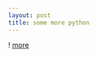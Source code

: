 ```yaml
---
layout: post
title: some more python
---
```


! [more](https://lh3.googleusercontent.com/lVqkb_XlBbdbuPhAMF3fmLEZRSeHtlNYbQFOHEvcU8OZdwpPwlzmsbaL7n1CpZmsvcAQZ31l8OAGldR8RYmmEB4TfMNNb2KbB3NS9-_CuDfb-R-D_7ovLsUWg9fEh_K1Bt7PlUCpFRIPDzKCZs2eeaww0eDiUmEq840ayK-_F6qyOVczbEkywDzjb_IVDp1REAmfN7SUNyH8q27vfHsQBDqej7WH_xC82r6xQWxGMh-VDOBjS8A3r-q3oCY2MCj5WcjGWwh7eYsPl4e9Us3ooXlxyOX6zAY9IcjXN8C7c4RZRBJ4vuDoKZsIRRHVn3Hu-Kk9H2Y1djWtcSfhG10twf2tjaiRMX6uM0M_weKPZSsmPRiMabQEO3ZFPpnQwoWu8rSvKRnQFXZRmmTnJiN-HkTokOERJOm6MtjP2NWzenFRzINiTAqd7UXxFnA6fDx7FJ-7rAkT4y0bWuSDeb6Xprk3KuDl5J49RMzyewfZBwl8defiao7yLuxwm0mim1lzFr2mPZ5bKJQaAv08bnG961c_TC0gjhIsp5UsrN-E5j0NGsXNro6uL9aKOxsUJgKC6lq-eajT6h46XVgb49ESXJBJxmvUW-IR2lpKdnPCZdaeX6i1EgRZbopVEm9eH_pxduvvk6f0p4KupUBtTWlKONsBqLaRvruW8IdFiVxJK6OU0rY2mpxn6qo=w2494-h902-no)

